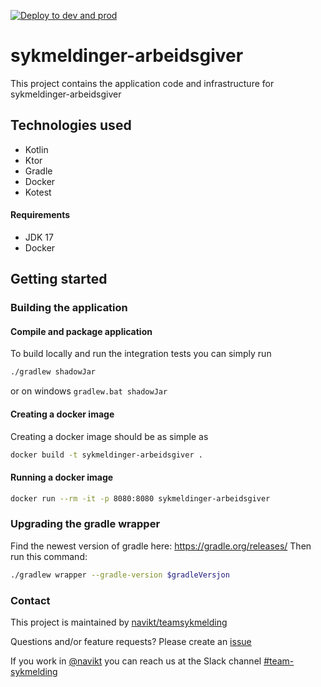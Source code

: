 [![Deploy to dev and prod](https://github.com/navikt/sykmeldinger-arbeidsgiver/actions/workflows/deploy.yml/badge.svg)](https://github.com/navikt/sykmeldinger-arbeidsgiver/actions/workflows/deploy.yml)

# sykmeldinger-arbeidsgiver
This project contains the application code and infrastructure for sykmeldinger-arbeidsgiver

## Technologies used
* Kotlin
* Ktor
* Gradle
* Docker
* Kotest

#### Requirements

* JDK 17
* Docker

## Getting started
### Building the application
#### Compile and package application
To build locally and run the integration tests you can simply run
``` bash
./gradlew shadowJar
```
or  on windows 
`gradlew.bat shadowJar`

#### Creating a docker image
Creating a docker image should be as simple as
``` bash
docker build -t sykmeldinger-arbeidsgiver .
```

#### Running a docker image
``` bash
docker run --rm -it -p 8080:8080 sykmeldinger-arbeidsgiver
```

### Upgrading the gradle wrapper
Find the newest version of gradle here: https://gradle.org/releases/ Then run this command:

``` bash
./gradlew wrapper --gradle-version $gradleVersjon
```

### Contact

This project is maintained by [navikt/teamsykmelding](CODEOWNERS)

Questions and/or feature requests? Please create an [issue](https://github.com/navikt/sykmeldinger-arbeidsgiver/issues)

If you work in [@navikt](https://github.com/navikt) you can reach us at the Slack
channel [#team-sykmelding](https://nav-it.slack.com/archives/CMA3XV997)
